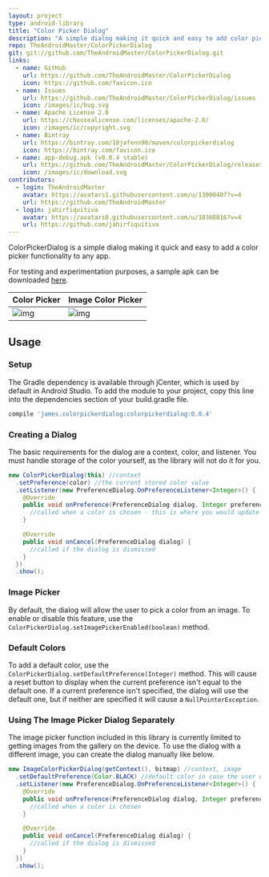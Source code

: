 ```yaml
---
layout: project
type: android-library
title: "Color Picker Dialog"
description: "A simple dialog making it quick and easy to add color picking functionality to any app."
repo: TheAndroidMaster/ColorPickerDialog
git: git://github.com/TheAndroidMaster/ColorPickerDialog.git
links:
  - name: GitHub
    url: https://github.com/TheAndroidMaster/ColorPickerDialog
    icon: https://github.com/favicon.ico
  - name: Issues
    url: https://github.com/TheAndroidMaster/ColorPickerDialog/issues
    icon: /images/ic/bug.svg
  - name: Apache License 2.0
    url: https://choosealicense.com/licenses/apache-2.0/
    icon: /images/ic/copyright.svg
  - name: Bintray
    url: https://bintray.com/18jafenn90/maven/colorpickerdialog
    icon: https://bintray.com/favicon.ico
  - name: app-debug.apk (v0.0.4 stable)
    url: https://github.com/TheAndroidMaster/ColorPickerDialog/releases/download/v0.0.4/app-debug.apk
    icon: /images/ic/download.svg
contributors:
  - login: TheAndroidMaster
    avatar: https://avatars1.githubusercontent.com/u/13000407?v=4
    url: https://github.com/TheAndroidMaster
  - login: jahirfiquitiva
    avatar: https://avatars0.githubusercontent.com/u/10360816?v=4
    url: https://github.com/jahirfiquitiva
---
```


ColorPickerDialog is a simple dialog making it quick and easy to add a color picker functionality to any app.

For testing and experimentation purposes, a sample apk can be downloaded [here](https://theandroidmaster.github.io/about/releases/#TheAndroidMaster/ColorPickerDialog).

|Color Picker|Image Color Picker|
|--------|--------|
|![img](https://theandroidmaster.github.io/images/screenshots/ColorPickerDialog-Color.png)|![img](https://theandroidmaster.github.io/images/screenshots/ColorPickerDialog-Image.png)|

## Usage

### Setup

The Gradle dependency is available through jCenter, which is used by default in Android Studio. To add the module to your project, copy this line into the dependencies section of your build.gradle file.
``` gradle
compile 'james.colorpickerdialog:colorpickerdialog:0.0.4'
```

### Creating a Dialog

The basic requirements for the dialog are a context, color, and listener. You must handle storage of the color yourself, as the library will not do it for you.

``` java
new ColorPickerDialog(this) //context
  .setPreference(color) //the current stored color value
  .setListener(new PreferenceDialog.OnPreferenceListener<Integer>() {
    @Override
    public void onPreference(PreferenceDialog dialog, Integer preference) {
      //called when a color is chosen - this is where you would update a stored value
    }

    @Override
    public void onCancel(PreferenceDialog dialog) {
      //called if the dialog is dismissed
    }
  })
  .show();
```

### Image Picker

By default, the dialog will allow the user to pick a color from an image. To enable or disable this feature, use the `ColorPickerDialog.setImagePickerEnabled(boolean)` method.

### Default Colors

To add a default color, use the `ColorPickerDialog.setDefaultPreference(Integer)` method. This will cause a reset button to display when the current preference isn't equal to the default one. If a current preference isn't specified, the dialog will use the default one, but if neither are specified it will cause a `NullPointerException`.

### Using The Image Picker Dialog Separately

The image picker function included in this library is currently limited to getting images from the gallery on the device. To use the dialog with a different image, you can create the dialog manually like below.

``` java
new ImageColorPickerDialog(getContext(), bitmap) //context, image
  .setDefaultPreference(Color.BLACK) //default color in case the user doesn't pick a value
  .setListener(new PreferenceDialog.OnPreferenceListener<Integer>() {
    @Override
    public void onPreference(PreferenceDialog dialog, Integer preference) {
      //called when a color is chosen
    }

    @Override
    public void onCancel(PreferenceDialog dialog) {
      //called if the dialog is dismissed
    }
  })
  .show();
```
